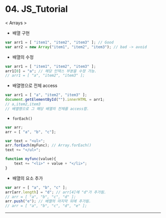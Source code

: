 # 04. JS_Tutorial

< Arrays >

- 배열 구현

```javascript
var arr1 = [ "item1", "item2", "item3" ]; // Good
var arr2 = new Array("item1", "item2", "item3"); // bad -> avoid
```

- 배열의 수정

```javascript
var arr1 = [ "item1", "item2", "item3" ];
arr1[0] = "a"; // 해당 인덱스 부분을 수정 가능.
// arr1 = [ "a", "item2", "item3" ];
```

- 배열명으로 전체 access

```javascript
var arr1 = [ "a", "item2", "item3" ];
document.getElementById("").innerHTML = arr1;
// a,item2,item3
// 배열명으로 그 해당 배열의 전체를 access함.
```

- `forEach()`

```javascript
var arr;
arr = [ "a", "b", "c"];

var text = "<ul>";
arr.forEach(myFunc); // Array.forEach()
text += "</ul>";

function myfunc(value){
	text += "<li>" + value + "</li>";
}
```

- 배열의 요소 추가

```javascript
var arr = [ "a", "b", "c" ];
arr[arr.length] = "d"; // arr[4]에 "d"가 추가됨.
// arr = [ "a", "b", "c", "d" ];
arr.push("e"); // 배열의 마지막 뒤에 추가됨.
// arr = [ "a", "b", "c", "d", "e" ];
```

---

